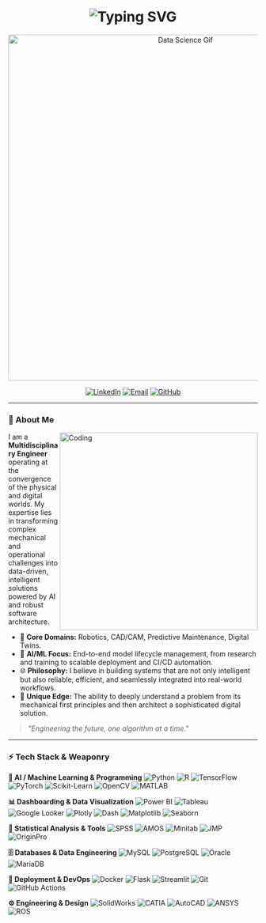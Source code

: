 <h1 align="center"> 
  <img src="https://readme-typing-svg.demolab.com?font=Fira+Code&pause=1000&color=00BFFF&center=true&vCenter=true&random=false&width=435&lines=Chandan+D.+Chaudhari;M.Tech+CAD%2FCAM+%26+Robotics;AI+%7C+ML+Engineer;Data+Science+Professional" alt="Typing SVG" />
</h1>

<p align="center">
  <img src="https://miro.medium.com/v2/resize:fit:1400/1*eTg3araLLlU1QL6C6hJg5w.gif" alt="Data Science Gif" width="700"/>
</p>

<div align="center">

[![LinkedIn](https://img.shields.io/badge/LinkedIn-Chandan_Chaudhari-0A66C2?style=for-the-flat&logo=linkedin&logoColor=white)](https://www.linkedin.com/in/chandan-chaudhari-7460215a/)
[![Email](https://img.shields.io/badge/Gmail-chaudhari.chandan22-D14836?style=for-the-flat&logo=gmail&logoColor=white)](mailto:chaudhari.chandan22@gmail.com)
[![GitHub](https://img.shields.io/badge/GitHub-chandanc5525-181717?style=for-the-flat&logo=github&logoColor=white)](https://github.com/chandanc5525)

</div>

---

### 🚀 About Me

<img src="https://cdn.dribbble.com/users/1162077/screenshots/3848914/programmer.gif" align="right" alt="Coding" width="400"/>

I am a **Multidisciplinary Engineer** operating at the convergence of the physical and digital worlds. My expertise lies in transforming complex mechanical and operational challenges into data-driven, intelligent solutions powered by AI and robust software architecture.

*   🤖 **Core Domains:** Robotics, CAD/CAM, Predictive Maintenance, Digital Twins.
*   🧠 **AI/ML Focus:** End-to-end model lifecycle management, from research and training to scalable deployment and CI/CD automation.
*   🌐 **Philosophy:** I believe in building systems that are not only intelligent but also reliable, efficient, and seamlessly integrated into real-world workflows.
*   🔧 **Unique Edge:** The ability to deeply understand a problem from its mechanical first principles and then architect a sophisticated digital solution.

> *"Engineering the future, one algorithm at a time."*

---

### ⚡ Tech Stack & Weaponry

**🤖 AI / Machine Learning & Programming**
![Python](https://img.shields.io/badge/Python-3776AB?style=for-the-flat&logo=python&logoColor=white)
![R](https://img.shields.io/badge/R-276DC3?style=for-the-flat&logo=r&logoColor=white)
![TensorFlow](https://img.shields.io/badge/TensorFlow-FF6F00?style=for-the-flat&logo=tensorflow&logoColor=white)
![PyTorch](https://img.shields.io/badge/PyTorch-EE4C2C?style=for-the-flat&logo=pytorch&logoColor=white)
![Scikit-Learn](https://img.shields.io/badge/Scikit--Learn-F7931E?style=for-the-flat&logo=scikit-learn&logoColor=white)
![OpenCV](https://img.shields.io/badge/OpenCV-5C3EE8?style=for-the-flat&logo=opencv&logoColor=white)
![MATLAB](https://img.shields.io/badge/MATLAB-0076A8?style=for-the-flat&logo=mathworks&logoColor=white)

**📊 Dashboarding & Data Visualization**
![Power BI](https://img.shields.io/badge/Power_BI-F2C811?style=for-the-flat&logo=powerbi&logoColor=black)
![Tableau](https://img.shields.io/badge/Tableau-E97627?style=for-the-flat&logo=tableau&logoColor=white)
![Google Looker](https://img.shields.io/badge/Looker-4285F4?style=for-the-flat&logo=looker&logoColor=white)
![Plotly](https://img.shields.io/badge/Plotly-3F4F75?style=for-the-flat&logo=plotly&logoColor=white)
![Dash](https://img.shields.io/badge/Dash-008DE4?style=for-the-flat&logo=dash&logoColor=white)
![Matplotlib](https://img.shields.io/badge/Matplotlib-11557C?style=for-the-flat&logo=python&logoColor=white)
![Seaborn](https://img.shields.io/badge/Seaborn-0%2C%20112%2C%20192?style=for-the-flat)

**📶 Statistical Analysis & Tools**
![SPSS](https://img.shields.io/badge/SPSS-100000?style=for-the-flat&logo=ibm&logoColor=white)
![AMOS](https://img.shields.io/badge/AMOS-SEM-009999?style=for-the-flat)
![Minitab](https://img.shields.io/badge/Minitab-2F5C85?style=for-the-flat)
![JMP](https://img.shields.io/badge/JMP-FF6600?style=for-the-flat&logo=sas&logoColor=white)
![OriginPro](https://img.shields.io/badge/OriginPro-FF9E0B?style=for-the-flat)

**🗄️ Databases & Data Engineering**
![MySQL](https://img.shields.io/badge/MySQL-4479A1?style=for-the-flat&logo=mysql&logoColor=white)
![PostgreSQL](https://img.shields.io/badge/PostgreSQL-4169E1?style=for-the-flat&logo=postgresql&logoColor=white)
![Oracle](https://img.shields.io/badge/Oracle-F80000?style=for-the-flat&logo=oracle&logoColor=white)
![MariaDB](https://img.shields.io/badge/MariaDB-003545?style=for-the-flat&logo=mariadb&logoColor=white)

**🚀 Deployment & DevOps**
![Docker](https://img.shields.io/badge/Docker-2496ED?style=for-the-flat&logo=docker&logoColor=white)
![Flask](https://img.shields.io/badge/Flask-000000?style=for-the-flat&logo=flask&logoColor=white)
![Streamlit](https://img.shields.io/badge/Streamlit-FF4B4B?style=for-the-flat&logo=streamlit&logoColor=white)
![Git](https://img.shields.io/badge/Git-F05032?style=for-the-flat&logo=git&logoColor=white)
![GitHub Actions](https://img.shields.io/badge/GitHub_Actions-2088FF?style=for-the-flat&logo=github-actions&logoColor=white)

**⚙️ Engineering & Design**
![SolidWorks](https://img.shields.io/badge/SolidWorks-80A5D6?style=for-the-flat&logo=dassault-systemes&logoColor=white)
![CATIA](https://img.shields.io/badge/CATIA-005386?style=for-the-flat)
![AutoCAD](https://img.shields.io/badge/AutoCAD-000000?style=for-the-flat&logo=autodesk&logoColor=white)
![ANSYS](https://img.shields.io/badge/ANSYS-FFB71B?style=for-the-flat&logo=ansys&logoColor=black)
![ROS](https://img.shields.io/badge/ROS-22314E?style=for-the-flat&logo=ros&logoColor=white)

